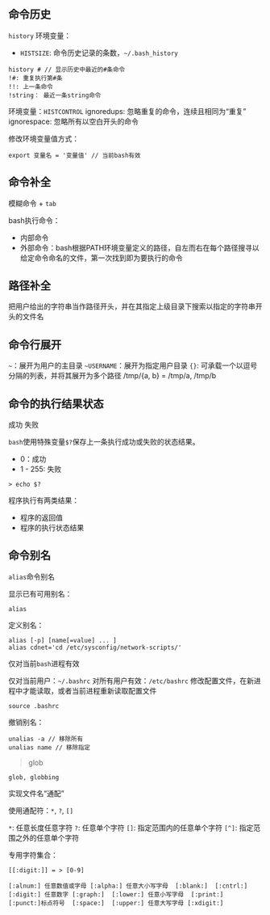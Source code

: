 

## 命令历史

`history`
环境变量：
- `HISTSIZE`: 命令历史记录的条数，`~/.bash_history`

```
history # // 显示历史中最近的#条命令
!#: 重复执行第#条
!!: 上一条命令
!string： 最近一条string命令
```

环境变量：`HISTCONTROL`
ignoredups: 忽略重复的命令，连续且相同为“重复”
ignorespace: 忽略所有以空白开头的命令

修改环境变量值方式：

```
export 变量名 = '变量值' // 当前bash有效
```

## 命令补全

模糊命令 + `tab`

bash执行命令：
- 内部命令
- 外部命令：bash根据PATH环境变量定义的路径，自左而右在每个路径搜寻以给定命令命名的文件，第一次找到即为要执行的命令


## 路径补全

把用户给出的字符串当作路径开头，并在其指定上级目录下搜索以指定的字符串开头的文件名



## 命令行展开

`~`：展开为用户的主目录
`~USERNAME`：展开为指定用户目录
`{}`: 可承载一个以逗号分隔的列表，并将其展开为多个路径
	/tmp/{a, b} = /tmp/a, /tmp/b


## 命令的执行结果状态

成功
失败

`bash`使用特殊变量`$?`保存上一条执行成功或失败的状态结果。

- 0：成功
- 1 - 255: 失败

```
> echo $?
```

程序执行有两类结果：

- 程序的返回值
- 程序的执行状态结果


## 命令别名

`alias`命令别名

显示已有可用别名：
```
alias
```

定义别名：
```
alias [-p] [name[=value] ... ]
alias cdnet='cd /etc/sysconfig/network-scripts/'
```

仅对当前`bash`进程有效

仅对当前用户：`~/.bashrc`
对所有用户有效：`/etc/bashrc`
修改配置文件，在新进程中才能读取，或者当前进程重新读取配置文件
```
source .bashrc
```

撤销别名：
```
unalias -a // 移除所有
unalias name // 移除指定
```

> glob

`glob, globbing`

实现文件名“通配”

使用通配符：`*`, `?`, `[]`

`*`: 任意长度任意字符
`?`: 任意单个字符
`[]`: 指定范围内的任意单个字符
`[^]`: 指定范围之外的任意单个字符

专用字符集合：
```
[[:digit:]] = > [0-9] 

[:alnum:] 任意数值或字母 [:alpha:] 任意大小写字母  [:blank:]  [:cntrl:]
[:digit:] 任意数字 [:graph:]  [:lower:] 任意小写字母  [:print:]
[:punct:]标点符号  [:space:]  [:upper:] 任意大写字母 [:xdigit:]
```

